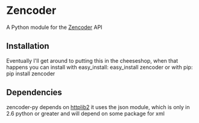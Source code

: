 # Zencoder

A Python module for the [Zencoder](http://zencoder.com) API

## Installation
Eventually I'll get around to putting this in the cheeseshop, when that happens you can install with easy_install:
    easy_install zencoder
or with pip:
    pip install zencoder

## Dependencies
zencoder-py depends on [httplib2](http://code.google.com/p/httplib2/)
it uses the json module, which is only in 2.6 python or greater
and will depend on some package for xml

